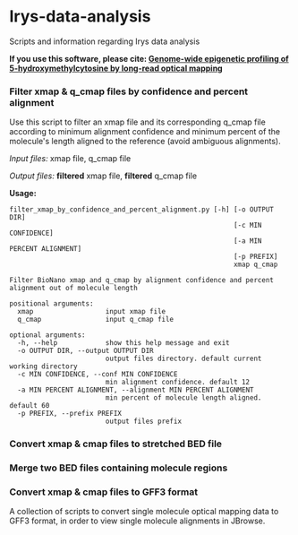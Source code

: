 # Irys-data-analysis
Scripts and information regarding Irys data analysis

**If you use this software, please cite: [Genome-wide epigenetic profiling of 5-hydroxymethylcytosine by long-read optical mapping](https://doi.org/10.1101/260166)**

### Filter xmap & q_cmap files by confidence and percent alignment
Use this script to filter an xmap file and its corresponding q_cmap file according to minimum alignment confidence and minimum percent of the molecule's length aligned to the reference (avoid ambiguous alignments).

_Input files:_ xmap file, q_cmap file

_Output files:_ **filtered** xmap file, **filtered** q_cmap file

**Usage:**
```
filter_xmap_by_confidence_and_percent_alignment.py [-h] [-o OUTPUT DIR]
                                                        [-c MIN CONFIDENCE]
                                                        [-a MIN PERCENT ALIGNMENT]
                                                        [-p PREFIX]
                                                        xmap q_cmap

Filter BioNano xmap and q_cmap by alignment confidence and percent alignment out of molecule length

positional arguments:
  xmap                  input xmap file
  q_cmap                input q_cmap file

optional arguments:
  -h, --help            show this help message and exit
  -o OUTPUT DIR, --output OUTPUT DIR
                        output files directory. default current working directory
  -c MIN CONFIDENCE, --conf MIN CONFIDENCE
                        min alignment confidence. default 12
  -a MIN PERCENT ALIGNMENT, --alignment MIN PERCENT ALIGNMENT
                        min percent of molecule length aligned. default 60
  -p PREFIX, --prefix PREFIX
                        output files prefix
```

### Convert xmap & cmap files to stretched BED file

### Merge two BED files containing molecule regions

### Convert xmap & cmap files to GFF3 format
A collection of scripts to convert single molecule optical mapping data to GFF3 format, in order to view single molecule alignments in JBrowse.
